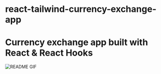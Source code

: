 # react-tailwind-currency-exchange-app

# Currency exchange app built with React & React Hooks

![README GIF](https://github.com/devdanilov/react-tailwind-currency-exchange-app/blob/assets/exchange-currency-app.gif)
